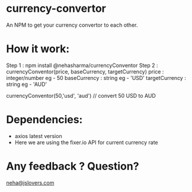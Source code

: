 # currency-convertor
An NPM to get your currency convertor to each other.

# How it work:

Step 1 : npm install @nehasharma/currencyConventor
Step 2 : currencyConventor(price, baseCurrency, targetCurrency)
        price : integer/number eg - 50
        baseCurrency : string eg - 'USD'
        targetCurrency : string eg - 'AUD'


currencyConventor(50,'usd', 'aud') // convert 50 USD to AUD


# Dependencies:

- axios latest version
- Here we are using the fixer.io API for current currency rate


# Any feedback ? Question? 
neha@jslovers.com

